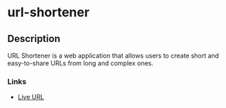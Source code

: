 # url-shortener
## Description
URL Shortener is a web application that allows users to create short and easy-to-share URLs from long and complex ones.
### Links
* [Live URL](https://render-little-url.netlify.app/)
  
